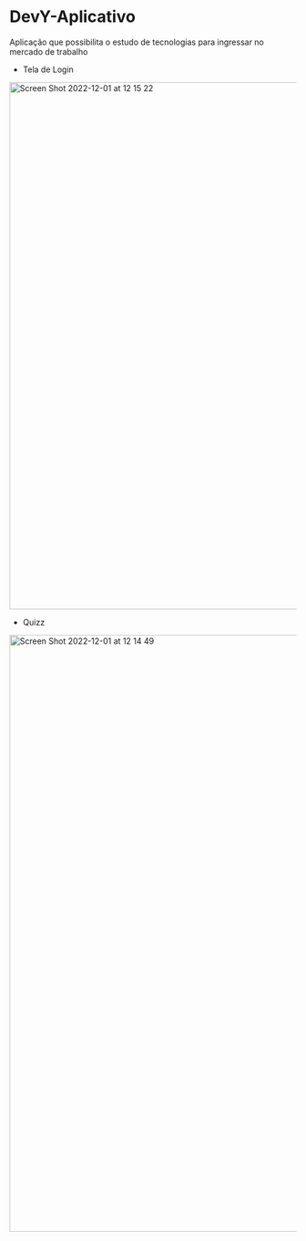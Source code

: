 # DevY-Aplicativo
Aplicação que possibilita o estudo de tecnologias para ingressar no mercado de trabalho

- Tela de Login 

<img width="925" alt="Screen Shot 2022-12-01 at 12 15 22" src="https://user-images.githubusercontent.com/91172005/205090500-ec637b1d-1ab3-4eed-a59e-6c97a21e857c.png">

- Quizz 

<img width="1047" alt="Screen Shot 2022-12-01 at 12 14 49" src="https://user-images.githubusercontent.com/91172005/205090606-87faaf98-0f52-4714-b2e5-4d8ee59e84a1.png">

